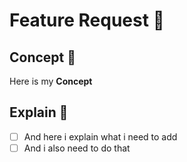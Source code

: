 # Feature Request :diamond_shape_with_a_dot_inside:

## Concept :thought_balloon:

Here is my **Concept**

## Explain :pencil:

- [ ] And here i explain what i need to add  
- [ ] And i also need to do that
